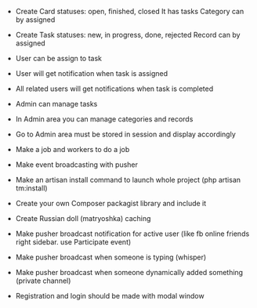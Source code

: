 
- Create Card
    statuses: open, finished, closed
    It has tasks
    Category can by assigned 

- Create Task
    statuses: new, in progress, done, rejected
    Record can by assigned
    
- User can be assign to task

- User will get notification when task is assigned

- All related users will get notifications when task is completed

- Admin can manage tasks

- In Admin area you can manage categories and records 

- Go to Admin area must be stored in session and display accordingly

- Make a job and workers to do a job

- Make event broadcasting with pusher

- Make an artisan install command to launch whole project (php artisan tm:install)
    
- Create your own Composer packagist library and include it  

- Create Russian doll (matryoshka) caching

- Make pusher broadcast notification for active user (like fb online friends right sidebar. use Participate event)

- Make pusher broadcast when someone is typing (whisper) 

- Make pusher broadcast when someone dynamically added something (private channel)

- Registration and login should be made with modal window
